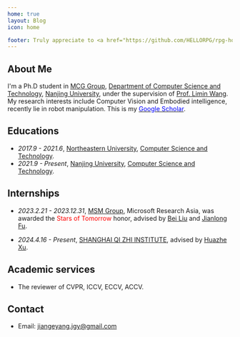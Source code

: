 ```yaml
---
home: true
layout: Blog
icon: home

footer: Truly appreciate to <a href="https://github.com/HELLORPG/rpg-homepage-template">rpg-homepage-template</a> and <a href="https://vuepress-theme-hope.github.io/v2/">vuepress-theme-hope</a> for this web design and coding.
---
```


[//]: # (This is a blog home page demo.)

[//]: # ()
[//]: # (To use this layout, you should set both `layout: Blog` and `home: true` in the page front matter.)

[//]: # ()
[//]: # (For related configuration docs, please see [blog homepage]&#40;https://vuepress-theme-hope.github.io/v2/guide/blog/home/&#41;.)


## About Me

I'm a Ph.D student in [MCG Group](https://mcg.nju.edu.cn/index.html), [Department of Computer Science and Technology](https://cs.nju.edu.cn/main.htm), [Nanjing University](https://www.nju.edu.cn/), under the supervision of [Prof. Limin Wang](http://wanglimin.github.io/). My research interests include Computer Vision and Embodied intelligence, recently lie in robot manipulation. This is my [<span style="color:blue;">Google Scholar</span>](https://scholar.google.com/citations?user=bnF9-8YAAAAJ&hl=zh-CN).



## Educations
- *2017.9 - 2021.6*, [Northeastern University](https://www.neu.edu.cn/), [Computer Science and Technology](http://www.cse.neu.edu.cn/).
- *2021.9 - Present*, [Nanjing University](https://www.nju.edu.cn/), [Computer Science and Technology](https://cs.nju.edu.cn/main.htm).

 

## Internships

- *2023.2.21 - 2023.12.31*, [MSM Group](https://www.microsoft.com/en-us/research/group/multimedia-search-and-mining/), Microsoft Research Asia, was awarded the <span style="color:red;">Stars of Tomorrow</span>   honor, advised by [Bei Liu](https://www.microsoft.com/en-us/research/people/libei/) and [Jianlong Fu](https://www.microsoft.com/en-us/research/people/jianf/).

- *2024.4.16 - Present*, [SHANGHAI QI ZHI INSTITUTE](https://sqz.ac.cn/), advised by [Huazhe Xu](http://hxu.rocks/index.html).


## Academic services

- The reviewer of CVPR, ICCV, ECCV, ACCV.



## Contact
- Email: [jiangeyang.jgy@gmail.com](mailto:jiangeyang.jgy@gmail.com)